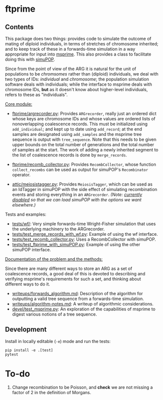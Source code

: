 ftprime
======

Contents
--------

This package does two things: provides code to simulate the outcome of mating of diploid individuals, in terms of stretches of chromosome inherited;
and to keep track of these in a forwards-time simulation in a way appropriate for input into [msprime](https://github.com/jeromekelleher/msprime).
This also provides a class to facilitate doing this with [simuPOP](https://github.com/BoPeng/simuPOP).

Since from the point of view of the ARG it is natural for the unit of populations to be *chromsomes* rather than (diploid) individuals,
we deal with two types of IDs: *individual* and *chromosome*; the population simulation software deals with individuals;
while the interface to msprime deals with chromosome IDs, **but** as it doesn't know about higher-level individuals,
refers to these as "individuals".

[Core module:](ftprime/)

-  [ftprime/argrecorder.py](ftprime/argrecorder.py): Provides `ARGrecorder`, really just an ordered dict whose keys are chromosome IDs
    and whose values are ordered lists of nonoverlapping coalescence records.  This must be initialized using `add_individual`; and
    kept up to date using `add_record`; at the end samples are designated using `add_samples` and the msprime tree sequence is output 
    with `tree_sequence`.  Note that this needs to be given upper bounds on the total number of generations and the total number of samples
    at the start.  The work of adding a newly inherited segment to the list of coalescence records is done by `merge_records`.

-  [ftprime/recomb_collector.py](ftprime/recomb_collector.py): Provides `RecombCollector`, whose function `collect_recombs` can be used
    as output for simuPOP's `Recombinator` operator.

-  [attic/meiosistagger.py](attic/meiosistagger.py): Provides `MeiosisTagger`, which can be used as an IdTagger in simuPOP
    with the side effect of simulating recombination events and storing everything in an `ARGrecorder`.
    *(Note: [currently disabled](ftprime/__init__.py) so that we can load simuPOP with the options we want elsewhere.)*

Tests and examples:

-  [tests/wf/](test/wf/__init__.py): Very simple forwards-time Wright-Fisher simulation that uses the underlying machinery to the ARGrecorder.
-  [tests/test_merge_records_with_wf.py](tests/test_merge_records_with_simuPOP.py): Example of using the wf interface.
-  [tests/test_recomb_collector.py](tests/test_recomb_collector.py): Uses a RecombCollector with simuPOP.
-  [tests/test_ftprime_with_simuPOP.py](tests/test_ftprime_with_simuPOP.py): Example of using the other simuPOP interface.

[Documentation of the problem and the methods:](writeups/)

Since there are many different ways to store an ARG as a set of coalescence records,
a good deal of this is devoted to describing and verifying msprime's requirements
for such a set, and thinking about different ways to do it.

-  [writeups/forwards_algorithm.md](writeups/forwards_algorithm.md): Description of the algorithm for outputting a valid tree sequence from a forwards-time simulation.
-  [writeups/algorithm-notes.md](writeups/algorithm-notes.md): A writeup of algorithmic considerations.
-  [devel/test_msprime.py](devel/test_msprime.py): An exploration of the capabilities of msprime to digest various notions of a tree sequence.



Development
-----------


Install in locally editable (``-e``) mode and run the tests:

    pip install -e .[test]
    pytest


To-do
=====

1. Change recombination to be Poisson, and **check** we are not missing a factor of 2 in the definition of Morgans.
